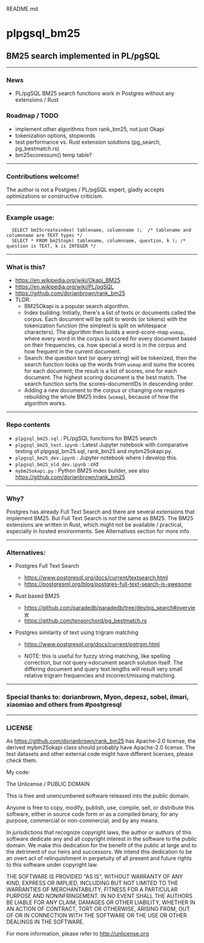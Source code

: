 README.md

# plpgsql_bm25
## BM25 search implemented in PL/pgSQL

----
### News
 - PL/pgSQL BM25 search functions work in Postgres without any extensions / Rust

### Roadmap / TODO
 - implement other algorithms from rank_bm25, not just Okapi
 - tokenization options, stopwords
 - test performance vs. Rust extension solutions (pg_search, pg_bestmatch.rs)
 - bm25scoressum() temp table?

----
### Contributions welcome!
The author is not a Postgres / PL/pgSQL expert, gladly accepts optimizations or constructive criticism.

----
###   Example usage:

```plpgsql
  SELECT bm25createindex( tablename, columnname );  /* tablename and columnname are TEXT types */
  SELECT * FROM bm25topk( tablename, columnname, question, k ); /* question is TEXT, k is INTEGER */
```

----
### What is this?
 - https://en.wikipedia.org/wiki/Okapi_BM25
 - https://en.wikipedia.org/wiki/PL/pgSQL
 - https://github.com/dorianbrown/rank_bm25
 - TLDR:
    - BM25Okapi is a popular search algorithm.
    - Index building: Initially, there's a list of texts or documents called the corpus. Each document will be split to words (or tokens) with the tokenization function (the simplest is split on whitespace characters). The algorithm then builds a word-score-map ```wsmap```, where every word in the corpus is scored for every document based on their frequencies, ca. how special a word is in the corpus and how frequent in the current document.
    - Search: the question text (or query string) will be tokenized, then the search function looks up the words from ```wsmap``` and sums the scores for each document; the result is a list of scores, one for each document. The highest scoring document is the best match. The search function sorts the scores-documentIDs in descending order.
    - Adding a new document to the corpus or changing one requires rebuilding the whole BM25 index (```wsmap```), because of how the algorithm works.

----
### Repo contents
 - ```plpgsql_bm25.sql``` : PL/pgSQL functions for BM25 search
 - ```plpgsql_bm25_test.ipynb``` : Latest Jupyter notebook with comparative testing of plpgsql_bm25.sql, rank_bm25 and mybm25okapi.py.
 - ```plpgsql_bm25_dev.ipynb``` : Jupyter notebook where I develop this.
 - ```plpgsql_bm25_old_dev.ipynb``` : old
 - ```mybm25okapi.py``` : Python BM25 index builder, see also https://github.com/dorianbrown/rank_bm25

----
### Why?
Postgres has already Full Text Search and there are several extensions that implement BM25. But Full Text Search is not the same as BM25. The BM25 extensions are written in Rust, which might not be available / practical, especially in hosted environments. See Alternatives section for more info.

----
### Alternatives:

 - Postgres Full Text Search
   - https://www.postgresql.org/docs/current/textsearch.html
   - https://postgresml.org/blog/postgres-full-text-search-is-awesome


 - Rust based BM25
   - https://github.com/paradedb/paradedb/tree/dev/pg_search#overview
   - https://github.com/tensorchord/pg_bestmatch.rs


 - Postgres similarity of text using trigram matching
   - https://www.postgresql.org/docs/current/pgtrgm.html

   - NOTE: this is useful for fuzzy string matching, like spelling correction, but not query->document search solution itself.
The differing document and query text lengths will result very small relative trigram frequencies and incorrect/missing matching.

----
### Special thanks to: dorianbrown, Myon, depesz, sobel, ilmari, xiaomiao and others from #postgresql

----
### LICENSE

As https://github.com/dorianbrown/rank_bm25 has Apache-2.0 license, the derived mybm25okapi class should probably have Apache-2.0 license. The test datasets and other external code might have different licenses, please check them.

My code:

The Unlicense / PUBLIC DOMAIN

This is free and unencumbered software released into the public domain.

Anyone is free to copy, modify, publish, use, compile, sell, or distribute this software, either in source code form or as a compiled binary, for any purpose, commercial or non-commercial, and by any means.

In jurisdictions that recognize copyright laws, the author or authors of this software dedicate any and all copyright interest in the software to the public domain. We make this dedication for the benefit of the public at large and to the detriment of our heirs and successors. We intend this dedication to be an overt act of relinquishment in perpetuity of all present and future rights to this software under copyright law.

THE SOFTWARE IS PROVIDED "AS IS", WITHOUT WARRANTY OF ANY KIND, EXPRESS OR IMPLIED, INCLUDING BUT NOT LIMITED TO THE WARRANTIES OF MERCHANTABILITY, FITNESS FOR A PARTICULAR PURPOSE AND NONINFRINGEMENT. IN NO EVENT SHALL THE AUTHORS BE LIABLE FOR ANY CLAIM, DAMAGES OR OTHER LIABILITY, WHETHER IN AN ACTION OF CONTRACT, TORT OR OTHERWISE, ARISING FROM, OUT OF OR IN CONNECTION WITH THE SOFTWARE OR THE USE OR OTHER DEALINGS IN THE SOFTWARE.

For more information, please refer to http://unlicense.org

